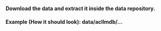 #### Download the data and extract it inside the data repository.
#### Example (How it should look): data/aclImdb/...
